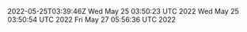 2022-05-25T03:39:46Z
Wed May 25 03:50:23 UTC 2022
Wed May 25 03:50:54 UTC 2022
Fri May 27 05:56:36 UTC 2022
